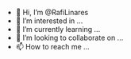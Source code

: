 - 👋 Hi, I’m @RafiLinares
- 👀 I’m interested in ...
- 🌱 I’m currently learning ...
- 💞️ I’m looking to collaborate on ...
- 📫 How to reach me ...

<!---
RafiLinares/RafiLinares is a ✨ special ✨ repository because its `README.md` (this file) appears on your GitHub profile.
You can click the Preview link to take a look at your changes.
--->
